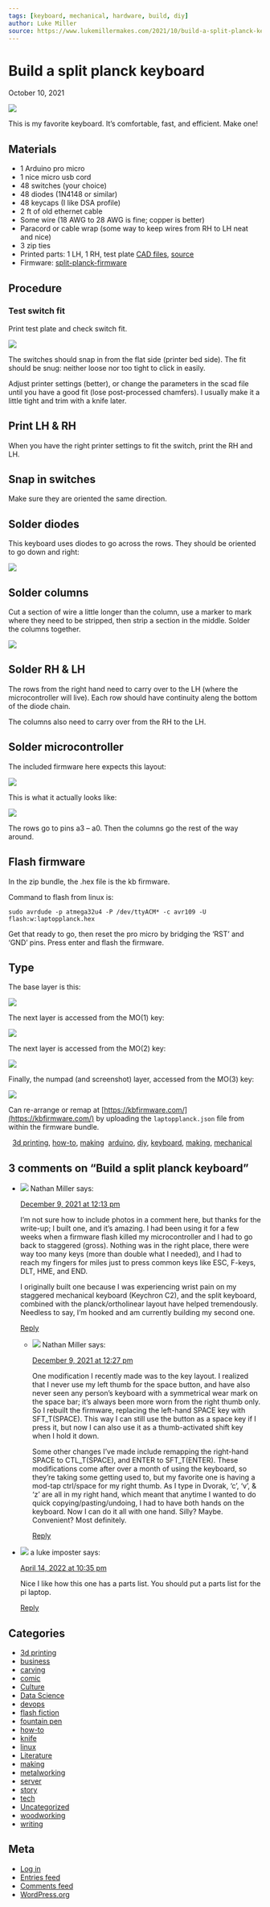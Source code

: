 ```yaml
---
tags: [keyboard, mechanical, hardware, build, diy]
author: Luke Miller
source: https://www.lukemillermakes.com/2021/10/build-a-split-planck-keyboard/
---
```

# Build a split planck keyboard

October 10, 2021 

[![](https://www.lukemillermakes.com/wp-content/uploads/2021/10/th_IMG_20211003_165002.jpg)](https://www.lukemillermakes.com/wp-content/uploads/2021/10/th_IMG_20211003_165002.jpg)

This is my favorite keyboard. It’s comfortable, fast, and efficient. Make one!

Materials
---------

*   1 Arduino pro micro
*   1 nice micro usb cord
*   48 switches (your choice)
*   48 diodes (1N4148 or similar)
*   48 keycaps (I like DSA profile)
*   2 ft of old ethernet cable
*   Some wire (18 AWG to 28 AWG is fine; copper is better)
*   Paracord or cable wrap (some way to keep wires from RH to LH neat and nice)
*   3 zip ties
*   Printed parts: 1 LH, 1 RH, test plate [CAD files](https://www.lukemillermakes.com/wp-content/uploads/2021/10/split-planck-fillet.zip), [source](https://www.lukemillermakes.com/wp-content/uploads/2021/10/kb-case.scad)
*   Firmware: [split-planck-firmware](https://www.lukemillermakes.com/wp-content/uploads/2021/10/split-planck-firmware.zip)

Procedure
---------

### Test switch fit

Print test plate and check switch fit.

[![](https://www.lukemillermakes.com/wp-content/uploads/2021/10/ae7e62f81d00e71dd4b7efe480e051b3.png)](https://www.lukemillermakes.com/wp-content/uploads/2021/10/ae7e62f81d00e71dd4b7efe480e051b3.png)

The switches should snap in from the flat side (printer bed side). The fit should be snug: neither loose nor too tight to click in easily.

Adjust printer settings (better), or change the parameters in the scad file until you have a good fit (lose post-processed chamfers). I usually make it a little tight and trim with a knife later.

Print LH & RH
-------------

When you have the right printer settings to fit the switch, print the RH and LH.

Snap in switches
----------------

Make sure they are oriented the same direction.

Solder diodes
-------------

This keyboard uses diodes to go across the rows. They should be oriented to go down and right:

[![](https://www.lukemillermakes.com/wp-content/uploads/2021/10/kb_rows.jpg)](https://www.lukemillermakes.com/wp-content/uploads/2021/10/kb_rows.jpg)

Solder columns
--------------

Cut a section of wire a little longer than the column, use a marker to mark where they need to be stripped, then strip a section in the middle. Solder the columns together.

[![](https://www.lukemillermakes.com/wp-content/uploads/2021/10/kb_column.jpg)](https://www.lukemillermakes.com/wp-content/uploads/2021/10/kb_column.jpg)

Solder RH & LH
--------------

The rows from the right hand need to carry over to the LH (where the microcontroller will live). Each row should have continuity aleng the bottom of the diode chain.

The columns also need to carry over from the RH to the LH.

Solder microcontroller
----------------------

The included firmware here expects this layout:

[![](https://www.lukemillermakes.com/wp-content/uploads/2021/10/laptop-kb-planck-pinout.png)](https://www.lukemillermakes.com/wp-content/uploads/2021/10/laptop-kb-planck-pinout.png)

This is what it actually looks like:

[![](https://www.lukemillermakes.com/wp-content/uploads/2021/10/r_IMG_20211010_132125.jpg)](https://www.lukemillermakes.com/wp-content/uploads/2021/10/r_IMG_20211010_132125.jpg)

The rows go to pins a3 – a0. Then the columns go the rest of the way around.

Flash firmware
--------------

In the zip bundle, the .hex file is the kb firmware.

Command to flash from linux is:

    sudo avrdude -p atmega32u4 -P /dev/ttyACM* -c avr109 -U flash:w:laptopplanck.hex

Get that ready to go, then reset the pro micro by bridging the ‘RST’ and ‘GND’ pins. Press enter and flash the firmware.

Type
----

The base layer is this:

[![](https://www.lukemillermakes.com/wp-content/uploads/2021/10/planck-base0.png)](https://www.lukemillermakes.com/wp-content/uploads/2021/10/planck-base0.png)

The next layer is accessed from the MO(1) key:

[![](https://www.lukemillermakes.com/wp-content/uploads/2021/10/planck-layer1.png)](https://www.lukemillermakes.com/wp-content/uploads/2021/10/planck-layer1.png)

The next layer is accessed from the MO(2) key:

[![](https://www.lukemillermakes.com/wp-content/uploads/2021/10/planck-layer-2.png)](https://www.lukemillermakes.com/wp-content/uploads/2021/10/planck-layer-2.png)

Finally, the numpad (and screenshot) layer, accessed from the MO(3) key:

[![](https://www.lukemillermakes.com/wp-content/uploads/2021/10/planck-layer3.png)](https://www.lukemillermakes.com/wp-content/uploads/2021/10/planck-layer3.png)

Can re-arrange or remap at [https://kbfirmware.com/](https://kbfirmware.com/) by uploading the `laptopplanck.json` file from within the firmware bundle.

  [3d printing](https://www.lukemillermakes.com/category/3d-printing/), [how-to](https://www.lukemillermakes.com/category/how-to/), [making](https://www.lukemillermakes.com/category/making/)  [arduino](https://www.lukemillermakes.com/tag/arduino/), [diy](https://www.lukemillermakes.com/tag/diy/), [keyboard](https://www.lukemillermakes.com/tag/keyboard/), [making](https://www.lukemillermakes.com/tag/making/), [mechanical](https://www.lukemillermakes.com/tag/mechanical/)

3 comments on “Build a split planck keyboard”
---------------------------------------------

*   ![](https://secure.gravatar.com/avatar/9142856922f07521d7d249a02b62cecb?s=60&d=identicon&r=g) Nathan Miller says:
    
    [December 9, 2021 at 12:13 pm](https://www.lukemillermakes.com/2021/10/build-a-split-planck-keyboard/#comment-96)
    
    I’m not sure how to include photos in a comment here, but thanks for the write-up; I built one, and it’s amazing. I had been using it for a few weeks when a firmware flash killed my microcontroller and I had to go back to staggered (gross). Nothing was in the right place, there were way too many keys (more than double what I needed), and I had to reach my fingers for miles just to press common keys like ESC, F-keys, DLT, HME, and END.
    
    I originally built one because I was experiencing wrist pain on my staggered mechanical keyboard (Keychron C2), and the split keyboard, combined with the planck/ortholinear layout have helped tremendously. Needless to say, I’m hooked and am currently building my second one.
    
    [Reply](https://www.lukemillermakes.com/2021/10/build-a-split-planck-keyboard/?replytocom=96#respond)
    
    *   ![](https://secure.gravatar.com/avatar/9142856922f07521d7d249a02b62cecb?s=60&d=identicon&r=g) Nathan Miller says:
        
        [December 9, 2021 at 12:27 pm](https://www.lukemillermakes.com/2021/10/build-a-split-planck-keyboard/#comment-97)
        
        One modification I recently made was to the key layout. I realized that I never use my left thumb for the space button, and have also never seen any person’s keyboard with a symmetrical wear mark on the space bar; it’s always been more worn from the right thumb only. So I rebuilt the firmware, replacing the left-hand SPACE key with SFT\_T(SPACE). This way I can still use the button as a space key if I press it, but now I can also use it as a thumb-activated shift key when I hold it down.
        
        Some other changes I’ve made include remapping the right-hand SPACE to CTL\_T(SPACE), and ENTER to SFT\_T(ENTER). These modifications come after over a month of using the keyboard, so they’re taking some getting used to, but my favorite one is having a mod-tap ctrl/space for my right thumb. As I type in Dvorak, ‘c’, ‘v’, & ‘z’ are all in my right hand, which meant that anytime I wanted to do quick copying/pasting/undoing, I had to have both hands on the keyboard. Now I can do it all with one hand. Silly? Maybe. Convenient? Most definitely.
        
        [Reply](https://www.lukemillermakes.com/2021/10/build-a-split-planck-keyboard/?replytocom=97#respond)
        
*   ![](https://secure.gravatar.com/avatar/?s=60&d=identicon&r=g) a luke imposter says:
    
    [April 14, 2022 at 10:35 pm](https://www.lukemillermakes.com/2021/10/build-a-split-planck-keyboard/#comment-102)
    
    Nice I like how this one has a parts list. You should put a parts list for the pi laptop.
    
    [Reply](https://www.lukemillermakes.com/2021/10/build-a-split-planck-keyboard/?replytocom=102#respond)
    


Categories
----------

*   [3d printing](https://www.lukemillermakes.com/category/3d-printing/)
*   [business](https://www.lukemillermakes.com/category/business/)
*   [carving](https://www.lukemillermakes.com/category/carving/)
*   [comic](https://www.lukemillermakes.com/category/comic/)
*   [Culture](https://www.lukemillermakes.com/category/culture/)
*   [Data Science](https://www.lukemillermakes.com/category/data-science/)
*   [devops](https://www.lukemillermakes.com/category/tech/devops/)
*   [flash fiction](https://www.lukemillermakes.com/category/story/flash-fiction/)
*   [fountain pen](https://www.lukemillermakes.com/category/fountain-pen/)
*   [how-to](https://www.lukemillermakes.com/category/how-to/)
*   [knife](https://www.lukemillermakes.com/category/knife/)
*   [linux](https://www.lukemillermakes.com/category/linux/)
*   [Literature](https://www.lukemillermakes.com/category/literature/)
*   [making](https://www.lukemillermakes.com/category/making/)
*   [metalworking](https://www.lukemillermakes.com/category/metalworking/)
*   [server](https://www.lukemillermakes.com/category/server/)
*   [story](https://www.lukemillermakes.com/category/story/)
*   [tech](https://www.lukemillermakes.com/category/tech/)
*   [Uncategorized](https://www.lukemillermakes.com/category/uncategorized/)
*   [woodworking](https://www.lukemillermakes.com/category/woodworking/)
*   [writing](https://www.lukemillermakes.com/category/writing/)

Meta
----

*   [Log in](https://www.lukemillermakes.com/wp-login.php)
*   [Entries feed](https://www.lukemillermakes.com/feed/)
*   [Comments feed](https://www.lukemillermakes.com/comments/feed/)
*   [WordPress.org](https://wordpress.org/)
